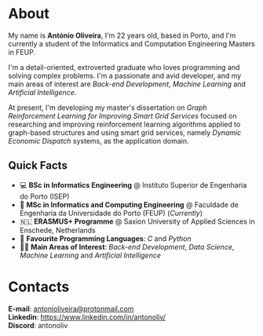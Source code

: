 # About

My name is **António Oliveira**, I'm 22 years old, based in Porto, and I'm currently a student of the Informatics and Computation Engineering Masters in FEUP. 

I'm a detail-oriented, extroverted graduate who loves programming and solving complex problems. I'm a passionate and avid developer, and my main areas of interest are *Back-end Development*, *Machine Learning* and *Artificial Intelligence*.

At present, I'm developing my master's dissertation on *Graph Reinforcement Learning for Improving Smart Grid Services* focused on researching and improving reinforcement learning algorithms applied to graph-based structures and using smart grid services, namely *Dynamic Economic Dispatch* systems, as the application domain.


## Quick Facts

* 💻 **BSc in Informatics Engineering** @ Instituto Superior de Engenharia do Porto (ISEP)
* 📖 **MSc in Informatics and Computing Engineering** @ Faculdade de Engenharia da Universidade do Porto (FEUP) (*Currently*)
* 🇳🇱 **ERASMUS+ Programme** @ Saxion University of Applied Sciences in Enschede, Netherlands 
* 🐍 **Favourite Programming Languages**: *C* and *Python*
* 🧑‍💻 **Main Areas of Interest**: *Back-end Development*, *Data Science*, *Machine Learning* and *Artificial Intelligence*

# Contacts

**E-mail**: antonioliveira@protonmail.com  
**Linkedin**: https://www.linkedin.com/in/antonoliv/  
**Discord**: antonoliv
